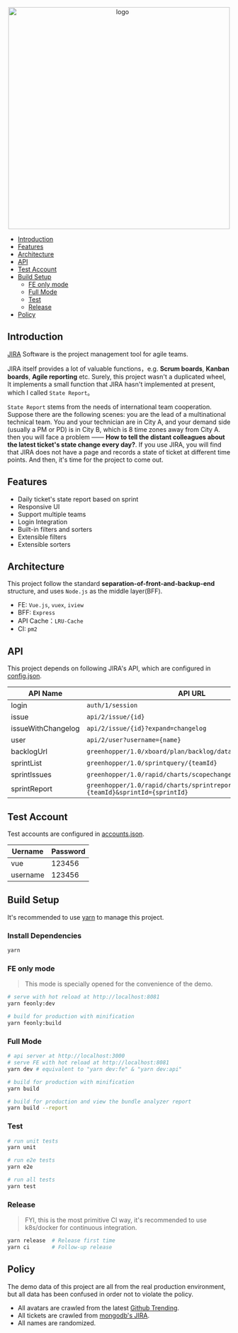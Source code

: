 <p align="center">
  <a href="https://jira.ulivz.com/" target="_blank">
    <img width="500" src="https://raw.githubusercontent.com/ulivz/jira/master/static/assets/images/jira.jpg" alt="logo">
  </a>
</p>

* [Introduction](#introduction)
* [Features](#features)
* [Architecture](#architecture)
* [API](#api)
* [Test Account](#test-account)
* [Build Setup](#build-setup)
  + [FE only mode](#fe-only-mode)
  + [Full Mode](#full-mode)
  + [Test](#test)
  + [Release](#release)
* [Policy](#policy)

## Introduction

[JIRA](https://www.atlassian.com/software/jira) Software is the project management tool for agile teams.

JIRA itself provides a lot of valuable functions，e.g. **Scrum boards**, **Kanban boards**, **Agile reporting** etc. Surely, this project wasn't a duplicated wheel, It implements a small function that JIRA hasn't implemented at present, which I called `State Report`。

`State Report` stems from the needs of international team cooperation. Suppose there are the following scenes: you are the lead of a multinational technical team. You and your technician are in City A, and your demand side (usually a PM or PD) is in City B, which is 8 time zones away from City A. then you will face a problem —— **How to tell the distant colleagues about the latest ticket's state change every day?**. If you use JIRA, you will find that JIRA does not have a page and records a state of ticket at different time points. And then, it's time for the project to come out.

## Features

- Daily ticket's state report based on sprint
- Responsive UI
- Support multiple teams
- Login Integration
- Built-in filters and sorters 
- Extensible filters
- Extensible sorters

## Architecture

This project follow the standard **separation-of-front-and-backup-end** structure, and uses `Node.js` as the middle layer(BFF).

- FE: `Vue.js`, `vuex`, `iview`
- BFF: `Express`
- API Cache：`LRU-Cache`
- CI: `pm2`

## API

This project depends on following JIRA's API, which are configured in [config.json](https://github.com/ulivz/jira/blob/master/api/config/config.json).

API Name | API URL
---|---
login | `auth/1/session`
issue | `api/2/issue/{id}`
issueWithChangelog | `api/2/issue/{id}?expand=changelog`
user | `api/2/user?username={name}`
backlogUrl | `greenhopper/1.0/xboard/plan/backlog/data.json`
sprintList | `greenhopper/1.0/sprintquery/{teamId}`
sprintIssues | `greenhopper/1.0/rapid/charts/scopechangeburndownchart.json`
sprintReport | `greenhopper/1.0/rapid/charts/sprintreport?rapidViewId={teamId}&sprintId={sprintId}`

## Test Account

Test accounts are configured in [accounts.json](https://github.com/ulivz/jira/blob/master/api/mock/accounts.json).

Uername | Password
---|---
vue | 123456
username | 123456

## Build Setup

It's recommended to use [yarn](https://github.com/yarnpkg/yarn) to manage this project.

### Install Dependencies

```bash
yarn
```

### FE only mode

> This mode is specially opened for the convenience of the demo.

```bash
# serve with hot reload at http://localhost:8081
yarn feonly:dev

# build for production with minification
yarn feonly:build
```

### Full Mode

```bash
# api server at http://localhost:3000
# serve FE with hot reload at http://localhost:8081
yarn dev # equivalent to "yarn dev:fe" & "yarn dev:api"

# build for production with minification
yarn build

# build for production and view the bundle analyzer report
yarn build --report
```

### Test

```bash
# run unit tests
yarn unit

# run e2e tests
yarn e2e

# run all tests
yarn test
```

### Release

> FYI, this is the most primitive CI way, it's recommended to use k8s/docker for continuous integration.

```bash
yarn release  # Release first time
yarn ci       # Follow-up release
```

## Policy

The demo data of this project are all from the real production environment, but all data has been confused in order not to violate the policy.

- All avatars are crawled from the latest [Github Trending](https://github.com/trending).
- All tickets are crawled from [mongodb's JIRA](https://jira.mongodb.org/secure/Dashboard.jspa).
- All names are randomized.

